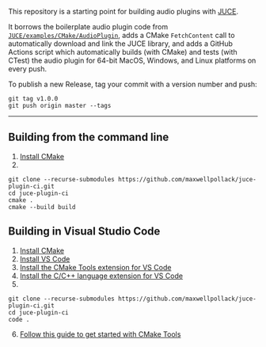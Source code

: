 This repository is a starting point for building audio plugins with [JUCE](https://github.com/juce-framework/JUCE).

It borrows the boilerplate audio plugin code from [`JUCE/examples/CMake/AudioPlugin`](https://github.com/juce-framework/JUCE/tree/master/examples/CMake/AudioPlugin), adds a CMake `FetchContent` call to automatically download and link the JUCE library, and adds a GitHub Actions script which automatically builds (with CMake) and tests (with CTest) the audio plugin for 64-bit MacOS, Windows, and Linux platforms on every push.

To publish a new Release, tag your commit with a version number and push:
```shell
git tag v1.0.0
git push origin master --tags
```

---

## Building from the command line

1. [Install CMake](https://cmake.org/install/)
2.
```
git clone --recurse-submodules https://github.com/maxwellpollack/juce-plugin-ci.git
cd juce-plugin-ci
cmake .
cmake --build build
```

## Building in Visual Studio Code

1. [Install CMake](https://cmake.org/install/)
2. [Install VS Code](https://code.visualstudio.com/)
3. [Install the CMake Tools extension for VS Code](https://marketplace.visualstudio.com/items?itemName=ms-vscode.cmake-tools)
4. [Install the C/C++ language extension for VS Code](https://marketplace.visualstudio.com/items?itemName=ms-vscode.cpptools)
5.
```
git clone --recurse-submodules https://github.com/maxwellpollack/juce-plugin-ci.git
cd juce-plugin-ci
code .
```
6. [Follow this guide to get started with CMake Tools](https://code.visualstudio.com/docs/cpp/cmake-linux)
